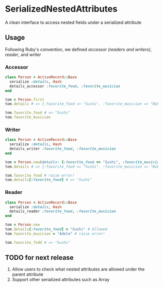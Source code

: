 # SerializedNestedAttributes

A clean interface to access nested fields under a serialized attribute

## Usage
Following Ruby's convention, we defined *accessor (readers and writers)*, *reader*, and *writer*

### Accessor
```ruby
class Person < ActiveRecord::Base
  serialize :details, Hash
  details_accessor :favorite_food, :favorite_musician
end

tom = Person.first
tom.details # => {:favorite_food => "Sushi", :favorite_musician => "Bob Dylan"}

tom.favorite_food # => "Sushi"
tom.favorite_musician
```

### Writer
```ruby
class Person < ActiveRecord::Base
  serialize :details, Hash
  details_writer :favorite_food, :favorite_musician
end

tom = Person.new(details: {:favorite_food => "Sushi", :favorite_musician => "Bob Dylan"})
tom.details # => {:favorite_food => "Sushi", :favorite_musician => "Bob Dylan"}

tom.favorite_food # raise error!
tom.details[:favorite_food] # => "Sushi"
```

### Reader
```ruby
class Person < ActiveRecord::Base
  serialize :details, Hash
  details_reader :favorite_food, :favorite_musician
end

tom = Person.new
tom.details[:favorite_food] = "Sushi" # Allowed
tom.favorite_musician = "Adele" # raise error!

tom.favorite_fodd # => "Sushi"
```

## TODO for next release
1. Allow users to check what nested attributes are allowed under the parent attribute
2. Support other serialized attributes such as Array